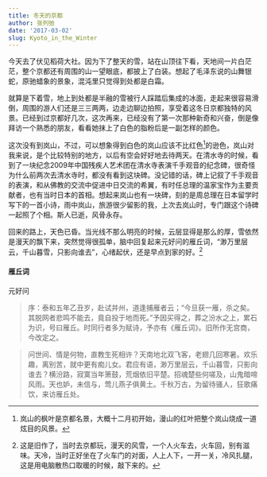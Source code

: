 ```yaml
---
title: 冬天的京都
author: 张列弛
date: '2017-03-02'
slug: Kyoto_in_the_Winter
---
```


今天去了伏见稻荷大社。因为下了整天的雪，站在山顶往下看，天地间一片白茫茫，整个京都还有周围的山一望眼底，都披上了白装。想起了毛泽东说的山舞银蛇，原驰蜡象的景象，混沌里只觉得到处都是白霜。

就算是下着雪，地上到处都是半融的雪被行人踩踏后集成的冰面，走起来很容易滑倒，周围的游人们还是三三两两，边走边聊边拍照，享受着这冬日京都独特的风景。已经到过京都好几次，这次再来，已经没有了第一次那种新奇和兴奋，倒是像拜访一个熟悉的朋友，看看她抹上了白色的脂粉后是一副怎样的颜色。

这次没有到岚山，不过，可以想象得到白色的岚山应该不比红色[^1]的逊色，岚山对我来说，是个比较特别的地方，以后有空会好好地去待两天。在清水寺的时候，看到了一块纪念2009年中国残疾人艺术团在清水寺表演千手观音的纪念碑，很奇怪为什么前两次去清水寺时，都没有看到这块碑。没记错的话，碑上记叙了千手观音的表演，和从佛教的交流中促进中日交流的希翼，有时任总理的温家宝作为主要贡献者，也有当时日本的首相。想起来岚山也有一块碑，刻的是周总理在日本留学时写下的一首小诗，雨中岚山，旅游很少留影的我，上次去岚山时，专门跟这个诗碑一起照了个相。斯人已逝，风骨永存。

回来的路上，天色已昏。当光线不那么明亮的时候，云层显得是那么的厚，雪依然是漫天的飘下来，突然觉得很孤单，脑中回复起来元好问的雁丘词，“渺万里层云，千山暮雪，只影向谁去”，心绪起伏，还是早点到家的好。[^2]

#### 雁丘词

元好问

 > 序：泰和五年乙丑岁，赴试并州，道逢捕雁者云；“今旦获一雁，杀之矣。其脱网者悲鸣不能去，竟自投于地而死。”予因买得之，葬之汾水之上，累石为识，号曰雁丘。时同行者多为赋诗，予亦有《雁丘词》。旧所作无宫商，今改定之。
 
 
> 问世间、情是何物，直教生死相许？天南地北双飞客，老翅几回寒暑。欢乐趣，离别苦，就中更有痴儿女。君应有语，渺万里层云，千山暮雪，只影向谁去？横汾路，寂寞当年箫鼓，荒烟依旧平楚。招魂楚些何嗟及，山鬼暗啼风雨。天也妒，未信与，莺儿燕子俱黄土。千秋万古，为留待骚人，狂歌痛饮，来访雁丘处。

[^1]: 岚山的枫叶是京都名景，大概十二月初开始，漫山的红叶把整个岚山烧成一道炫目的风景。
[^2]: 这是旧作了，当时去京都玩，漫天的风雪，一个人火车去，火车回，别有滋味。天冷，当时正好坐在了火车门的对面，人上人下，一开一关，冷风扎腿，这是用电脑散热口取暖的时候，敲下来的。

